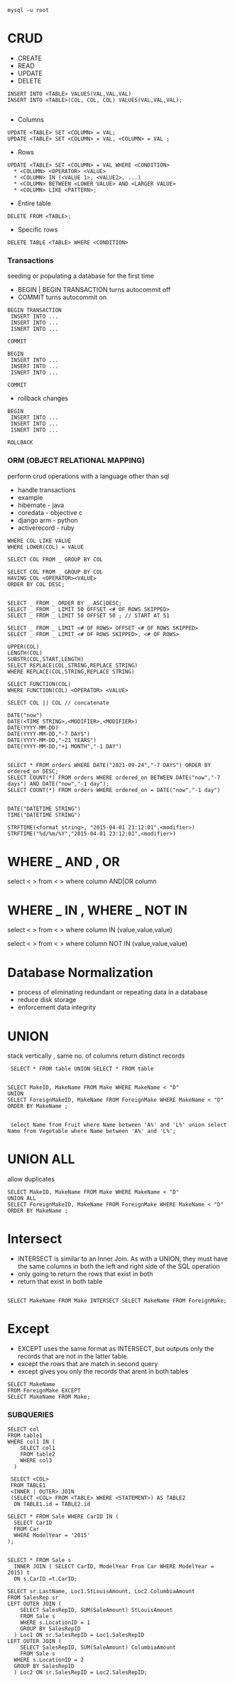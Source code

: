 

```
mysql -u root
```

# CRUD
* CREATE
* READ
* UPDATE
* DELETE

```
INSERT INTO <TABLE> VALUES(VAL,VAL,VAL)
INSERT INTO <TABLE>(COL, COL, COL) VALUES(VAL,VAL,VAL);


```

* Columns
```
UPDATE <TABLE> SET <COLUMN> = VAL;
UPDATE <TABLE> SET <COLUMN> = VAL, <COLUMN> = VAL ;
```

* Rows
```
UPDATE <TABLE> SET <COLUMN> = VAL WHERE <CONDITION>
  * <COLUMN> <OPERATOR> <VALUE>
  * <COLUMN> IN (<VALUE 1>, <VALUE2>, ...)
  * <COLUMN> BETWEEN <LOWER VALUE> AND <LARGER VALUE>
  * <COLUMN> LIKE <PATTERN>;
```

* Entire table
```
DELETE FROM <TABLE>;
```

* Specific rows
```
DELETE TABLE <TABLE> WHERE <CONDITION>
```

### Transactions
seeding or populating a database for the first time
* BEGIN | BEGIN TRANSACTION turns autocommit off
* COMMIT turns autocommit on 

```
BEGIN TRANSACTION
 INSERT INTO ...
 INSERT INTO ...
 ISNERT INTO ...

COMMIT
```

```
BEGIN 
 INSERT INTO ...
 INSERT INTO ...
 ISNERT INTO ...

COMMIT
```
* rollback changes
```
BEGIN 
 INSERT INTO ...
 INSERT INTO ...
 ISNERT INTO ...

ROLLBACK
```
### ORM (OBJECT RELATIONAL MAPPING)
perform crud operations with a language other than sql 
* handle transactions
* example
 *   hibernate - java
 *   coredata - objective c
 *   django arm - python
 *   activerecord - ruby

```
WHERE COL LIKE VALUE
WHERE LOWER(COL) = VALUE 

SELECT COL FROM _ GROUP BY COL

SELECT COL FROM _ GROUP BY COL 
HAVING COL <OPERATOR><VALUE> 
ORDER BY COL DESC;


SELECT _ FROM _ ORDER BY _ ASC|DESC;
SELECT _ FROM _ LIMIT 50 OFFSET <# OF ROWS SKIPPED>
SELECT _ FROM _ LIMIT 50 OFFSET 50 ; // START AT 51

SELECT _ FROM _ LIMIT <# OF ROWS> OFFSET <# OF ROWS SKIPPED>
SELECT _ FROM _ LIMIT <# OF ROWS SKIPPED>, <# OF ROWS>
```
```
UPPER(COL)
LENGTH(COL)
SUBSTR(COL,START,LENGTH)
SELECT REPLACE(COL,STRING,REPLACE STRING)
WHERE REPLACE(COL,STRING,REPLACE STRING)

SELECT FUNCTION(COL)
WHERE FUNCTION(COL) <OPERATOR> <VALUE>
```
```
SELECT COL || COL // concatenate
```

```
DATE("now")
DATE(<TIME STRING>,<MODIFIER>,<MODIFIER>)
DATE(YYYY-MM-DD)
DATE(YYYY-MM-DD,"-7 DAYS")
DATE(YYYY-MM-DD,"-21 YEARS")
DATE(YYYY-MM-DD,"+1 MONTH","-1 DAY")


SELECT * FROM orders WHERE DATE("2021-09-24","-7 DAYS") ORDER BY ordered_on DESC;
SELECT COUNT(*) FROM orders WHERE ordered_on BETWEEN DATE("now","-7 days") AND DATE("now","-1 day");
SELECT COUNT(*) FROM orders WHERE ordered_on = DATE("now","-1 day")


DATE("DATETIME STRING")
TIME("DATETIME STRING")

STRFTIME(<format string>, "2015-04-01 23:12:01",<modifier>)
STRFTIME("%d/%m/%Y","2015-04-01 23:12:01",<modifier>)

```

# WHERE _ AND , OR 

select < > from < > where column <operator> <value> AND|OR column <operator> <value>
  
# WHERE _ IN , WHERE _ NOT IN 

select < > from < > where column IN (value,value,value)  

select < > from < > where column NOT IN (value,value,value)  

# Database Normalization

* process of eliminating redundant or repeating data in a database
* reduce disk storage
* enforcement data integrity
  
# UNION
  stack vertically ,
  same no. of columns
  return distinct records
 ```
  SELECT * FROM table UNION SELECT * FROM table
  
  
SELECT MakeID, MakeName FROM Make WHERE MakeName < "D"
UNION 
SELECT ForeignMakeID, MakeName FROM ForeignMake WHERE MakeName < "D"
ORDER BY MakeName ; 
  
  
  select Name from Fruit where Name between 'A%' and 'L%' union select Name from Vegetable where Name between 'A%' and 'L%';
  ```
  
  # UNION ALL
  
allow duplicates

  ```
  SELECT MakeID, MakeName FROM Make WHERE MakeName < "D"
UNION ALL
SELECT ForeignMakeID, MakeName FROM ForeignMake WHERE MakeName < "D"
ORDER BY MakeName ; 
  
  ```
  
  # Intersect
  * INTERSECT is similar to an Inner Join. As with a UNION, they must have the same columns in both the left and right side of the SQL operation
  * only going to return the rows that exist in both 
  * return that exist in both table

  ```
  
SELECT MakeName FROM Make INTERSECT SELECT MakeName FROM ForeignMake;
  ```
  # Except 
  * EXCEPT uses the same format as INTERSECT, but outputs only the records that are not in the latter table.
  * except the rows that are match in second query
  * except gives you only the records that arent in both tables
  ```
SELECT MakeName
FROM ForeignMake EXCEPT
SELECT MakeName FROM Make;
  ```
  
### SUBQUERIES
  
```
SELECT col
FROM table1
WHERE col1 IN (
    SELECT col1
    FROM table2
    WHERE col3
  )
```
  
```
 SELECT <COL>
 FROM TABLE1
 <INNER | OUTER> JOIN
 (SELECT <COL> FROM <TABLE> WHERE <STATEMENT>) AS TABLE2
  ON TABLE1.id = TABLE2.id
```

```
SELECT * FROM Sale WHERE CarID IN (
  SELECT CarID
  FROM Car
  WHERE ModelYear = '2015'
);  
```
  
```
  
SELECT * FROM Sale s
  INNER JOIN ( SELECT CarID, ModelYear From Car WHERE ModelYear = 2015) t
  ON s.CarID =t.CarID;
```
```
SELECT sr.LastName, Loc1.StLouisAmount, Loc2.ColumbiaAmount
FROM SalesRep sr
LEFT OUTER JOIN (
    SELECT SalesRepID, SUM(SaleAmount) StLouisAmount
    FROM Sale s
    WHERE s.LocationID = 1
    GROUP BY SalesRepID
  ) Loc1 ON sr.SalesRepID = Loc1.SalesRepID
LEFT OUTER JOIN (
    SELECT SalesRepID, SUM(SaleAmount) ColumbiaAmount
    FROM Sale s
  WHERE s.LocationID = 2
  GROUP BY SalesRepID
  ) Loc2 ON sr.SalesRepID = Loc2.SalesRepID;   
```
  
